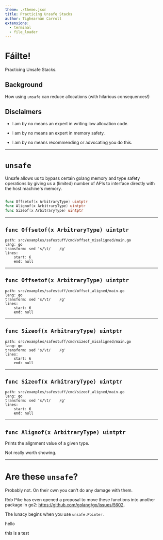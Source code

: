 ```yaml
---
theme: ./theme.json
title: Practicing Unsafe Stacks
author: Tighearnán Carroll
extensions:
  - terminal
  - file_loader
---
```

# Fáilte!

Practicing Unsafe Stacks.

<!-- stop -->

## Background

How using `unsafe` can reduce allocations (with hilarious consequences!)

<!-- stop -->

## Disclaimers

- I am by no means an expert in writing low allocation code.
<!-- stop -->

- I am by no means an expert in memory safety.
<!-- stop -->

- I am by no means recommending or advocating you do this.

---

# `unsafe`

Unsafe allows us to bypass certain golang memory and type safety operations by giving us a (limited) number of APIs to interface directly with the host machine's memory.

<!-- stop -->

```go

func Offsetof(x ArbitraryType) uintptr
func Alignof(x ArbitraryType) uintptr
func Sizeof(x ArbitraryType) uintptr
```

---

## `func Offsetof(x ArbitraryType) uintptr`

```file
path: src/examples/safestuff/cmd/offset_misaligned/main.go
lang: go
transform: sed 's/\t/    /g'
lines:
    start: 6
    end: null
```

---

## `func Offsetof(x ArbitraryType) uintptr`

```file
path: src/examples/safestuff/cmd/offset_aligned/main.go
lang: go
transform: sed 's/\t/    /g'
lines:
    start: 6
    end: null
```

---

## `func Sizeof(x ArbitraryType) uintptr`

```file
path: src/examples/safestuff/cmd/sizeof_misaligned/main.go
lang: go
transform: sed 's/\t/    /g'
lines:
    start: 6
    end: null
```

---

## `func Sizeof(x ArbitraryType) uintptr`

```file
path: src/examples/safestuff/cmd/sizeof_aligned/main.go
lang: go
transform: sed 's/\t/    /g'
lines:
    start: 6
    end: null
```

---

## `func Alignof(x ArbitraryType) uintptr`

Prints the alignment value of a given type.

Not really worth showing.

---

# Are these `unsafe`?

Probably not. On their own you can't do any damage with them.

Rob Pike has even opened a proposal to move these functions into another package in go2: https://github.com/golang/go/issues/5602.

<!-- stop -->

The lunacy begins when you use `unsafe.Pointer`.

<!-- stop -->


<!-- stop -->

hello

<!--
things to talk about

byte -> string conversion being BLAZING fast
string -> byte conversion being class but longer

[]custom -> []string conversion

compiler no escape hack

-->

this is a test
